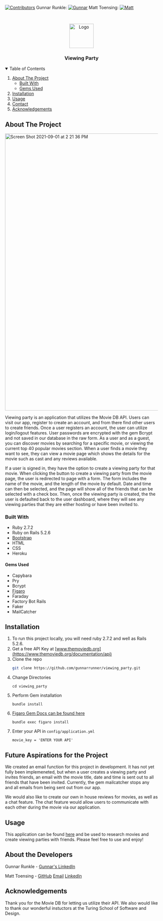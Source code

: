 [![Contributors][contributors-shield]][contributors-url]
Gunnar Runkle: [![Gunnar][linkedin-shield]][linkedin-url]
Matt Toensing: [![Matt][linkedin-shield]][linkedin-url1]



<!-- PROJECT LOGO -->
<br />
<p align="center">
  <a href="https://github.com/othneildrew/Best-README-Template">
    <img src="https://user-images.githubusercontent.com/80132364/131535767-3e07fa12-1229-4c48-a37d-01c6cd329627.png" alt="Logo" width="80" height="80">
  </a>


  <h3 align="center">Viewing Party</h3>

<!-- TABLE OF CONTENTS -->
<details open="open">
  <summary>Table of Contents</summary>
  <ol>
    <li>
      <a href="#about-the-project">About The Project</a>
      <ul>
        <li><a href="#built-with">Built With</a></li>
        <li><a href="#gems-used">Gems Used</a></li>
      </ul>
    </li>
     <li><a href="#installation">Installation</a></li>
    <li><a href="#usage">Usage</a></li>
    <li><a href="#contact">Contact</a></li>
    <li><a href="#acknowledgements">Acknowledgements</a></li>
  </ol>
</details>



<!-- ABOUT THE PROJECT -->
## About The Project

<img width="911" alt="Screen Shot 2021-09-01 at 2 21 36 PM" src="https://user-images.githubusercontent.com/80132364/131747248-db278a4c-0eba-4806-a3b9-c11bbcacccc1.png">


Viewing party is an application that utilizes the Movie DB API. Users can visit our app, register to create an account, and from there find other users to create friends. Once a user registers an account, the user can utilize login/logout features. User passwords are encrypted with the gem Bcrypt and not saved in our database in the raw form. As a user and as a guest, you can discover movies by searching for a specific movie, or viewing the current top 40 popular movies section. When a user finds a movie they want to see, they can view a movie page which shows the details for the movie such as cast and any reviews available. 

If a user is signed in, they have the option to create a viewing party for that movie. When clicking the button to create a viewing party from the movie page, the user is redirected to page with a form. The form includes the name of the movie, and the length of the movie by default. Date and time can then be selected, and the page will show all of the friends that can be selected with a check box. Then, once the viewing party is created, the the user is defaulted back to the user dashboard, where they will see any viewing parties that they are either hosting or have been invited to.

### Built With

* Ruby 2.7.2
* Ruby on Rails 5.2.6
* [Bootstrap](https://getbootstrap.com)
* HTML
* CSS
* Heroku

#### Gems Used

* Capybara
* Pry
* Bcrypt
* [Figaro](https://github.com/laserlemon/figaro)
* Faraday
* Factory Bot Rails
* Faker
* MailCatcher


## Installation

1. To run this project locally, you will need ruby 2.7.2 and well as Rails 5.2.6.
2. Get a free API Key at [www.themoviedb.org](https://www.themoviedb.org/documentation/api)
3. Clone the repo
   ```sh
   git clone https://github.com/gunnarrunner/viewing_party.git
   ```
4. Change Directories
   ```
   cd viewing_party
   ```
5. Perform Gem installation
    ```
    bundle install
    ```
7. [Figaro Gem Docs can be found here](https://github.com/laserlemon/figaro)
    ```
    bundle exec figaro install
    ```
9. Enter your API in `config/application.yml`
   ```
   movie_key = 'ENTER YOUR API'
   ```
   
   
## Future Aspirations for the Project

We created an email function for this project in development. It has not yet fully been implemeneted, but when a user creates a viewing party and invites friends, an email with the movie title, date and time is sent out to all friends that have been invited. Currently, the gem mailcatcher stops any and all emails from being sent out from our app. 

We would also like to create our own in house reviews for movies, as well as a chat feature. The chat feature would allow users to communicate with each other during the movie via our application. 

## Usage

This application can be found [here](https://arcane-headland-30273.herokuapp.com/) and be used to research movies and create viewing parties with friends. Please feel free to use and enjoy!


## About the Developers

Gunnar Runkle - [Gunnar's LinkedIn](https://www.linkedin.com/in/gunnar-runkle/)

Matt Toensing - [GitHub](https://github.com/matttoensing)
                [Email](matthew.toensing@gmail.com)
                [LinkedIn](https://www.linkedin.com/in/matt-toensing/)


## Acknowledgements
Thank you for the Movie DB for letting us utilize their API. We also would like to thank our wonderful instuctors at the Turing School of Software and Design. 



<!-- MARKDOWN LINKS & IMAGES -->
<!-- https://www.markdownguide.org/basic-syntax/#reference-style-links -->
[contributors-shield]: https://img.shields.io/github/contributors/othneildrew/Best-README-Template.svg?style=for-the-badge
[contributors-url]: https://github.com/gunnarrunner/viewing_party/contributors
[linkedin-shield]: https://img.shields.io/badge/-LinkedIn-black.svg?style=for-the-badge&logo=linkedin&colorB=555
[linkedin-url]: https://www.linkedin.com/in/gunnar-runkle/
[linkedin-shield]: https://img.shields.io/badge/-LinkedIn-black.svg?style=for-the-badge&logo=linkedin&colorB=555
[linkedin-url1]: https://www.linkedin.com/in/matt-toensing/
[product-screenshot]: images/screenshot.png

